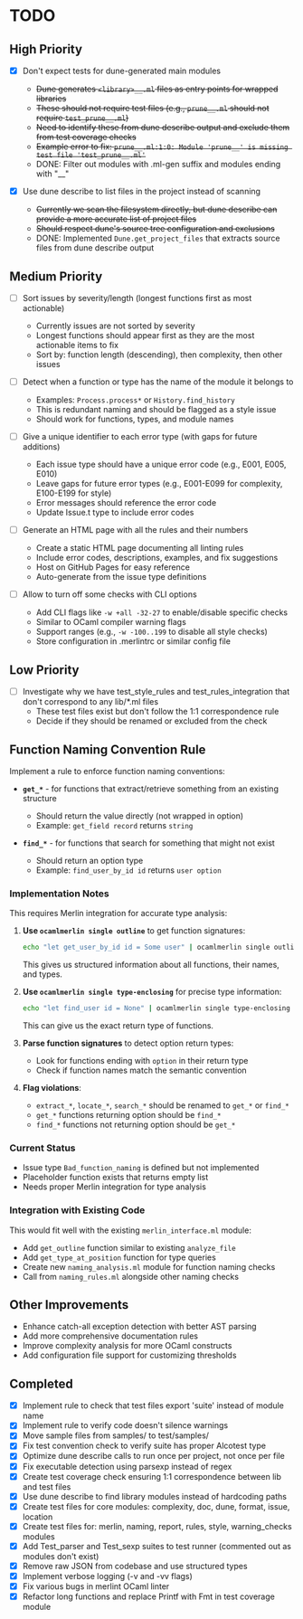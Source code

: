 # TODO

## High Priority

- [x] Don't expect tests for dune-generated main modules
  - ~~Dune generates `<library>__.ml` files as entry points for wrapped libraries~~
  - ~~These should not require test files (e.g., `prune__.ml` should not require `test_prune__.ml`)~~
  - ~~Need to identify these from dune describe output and exclude them from test coverage checks~~
  - ~~Example error to fix: `prune__.ml:1:0: Module 'prune__' is missing test file 'test_prune__.ml'`~~
  - DONE: Filter out modules with .ml-gen suffix and modules ending with "__"

- [x] Use dune describe to list files in the project instead of scanning
  - ~~Currently we scan the filesystem directly, but dune describe can provide a more accurate list of project files~~
  - ~~Should respect dune's source tree configuration and exclusions~~
  - DONE: Implemented `Dune.get_project_files` that extracts source files from dune describe output

## Medium Priority

- [ ] Sort issues by severity/length (longest functions first as most actionable)
  - Currently issues are not sorted by severity
  - Longest functions should appear first as they are the most actionable items to fix
  - Sort by: function length (descending), then complexity, then other issues

- [ ] Detect when a function or type has the name of the module it belongs to
  - Examples: `Process.process*` or `History.find_history`
  - This is redundant naming and should be flagged as a style issue
  - Should work for functions, types, and module names

- [ ] Give a unique identifier to each error type (with gaps for future additions)
  - Each issue type should have a unique error code (e.g., E001, E005, E010)
  - Leave gaps for future error types (e.g., E001-E099 for complexity, E100-E199 for style)
  - Error messages should reference the error code
  - Update Issue.t type to include error codes

- [ ] Generate an HTML page with all the rules and their numbers
  - Create a static HTML page documenting all linting rules
  - Include error codes, descriptions, examples, and fix suggestions
  - Host on GitHub Pages for easy reference
  - Auto-generate from the issue type definitions

- [ ] Allow to turn off some checks with CLI options
  - Add CLI flags like `-w +all -32-27` to enable/disable specific checks
  - Similar to OCaml compiler warning flags
  - Support ranges (e.g., `-w -100..199` to disable all style checks)
  - Store configuration in .merlintrc or similar config file

## Low Priority

- [ ] Investigate why we have test_style_rules and test_rules_integration that don't correspond to any lib/*.ml files
  - These test files exist but don't follow the 1:1 correspondence rule
  - Decide if they should be renamed or excluded from the check

## Function Naming Convention Rule

Implement a rule to enforce function naming conventions:

- **`get_*`** - for functions that extract/retrieve something from an existing structure
  - Should return the value directly (not wrapped in option)
  - Example: `get_field record` returns `string`

- **`find_*`** - for functions that search for something that might not exist  
  - Should return an option type
  - Example: `find_user_by_id id` returns `user option`

### Implementation Notes

This requires Merlin integration for accurate type analysis:

1. **Use `ocamlmerlin single outline`** to get function signatures:
   ```bash
   echo "let get_user_by_id id = Some user" | ocamlmerlin single outline file.ml
   ```
   This gives us structured information about all functions, their names, and types.

2. **Use `ocamlmerlin single type-enclosing`** for precise type information:
   ```bash
   echo "let find_user id = None" | ocamlmerlin single type-enclosing -position 1:15 file.ml
   ```
   This can give us the exact return type of functions.

3. **Parse function signatures** to detect option return types:
   - Look for functions ending with `option` in their return type
   - Check if function names match the semantic convention

4. **Flag violations**:
   - `extract_*`, `locate_*`, `search_*` should be renamed to `get_*` or `find_*`
   - `get_*` functions returning option should be `find_*`
   - `find_*` functions not returning option should be `get_*`

### Current Status
- Issue type `Bad_function_naming` is defined but not implemented
- Placeholder function exists that returns empty list
- Needs proper Merlin integration for type analysis

### Integration with Existing Code
This would fit well with the existing `merlin_interface.ml` module:
- Add `get_outline` function similar to existing `analyze_file`
- Add `get_type_at_position` function for type queries
- Create new `naming_analysis.ml` module for function naming checks
- Call from `naming_rules.ml` alongside other naming checks

## Other Improvements

- Enhance catch-all exception detection with better AST parsing
- Add more comprehensive documentation rules
- Improve complexity analysis for more OCaml constructs
- Add configuration file support for customizing thresholds

## Completed

- [x] Implement rule to check that test files export 'suite' instead of module name
- [x] Implement rule to verify code doesn't silence warnings
- [x] Move sample files from samples/ to test/samples/
- [x] Fix test convention check to verify suite has proper Alcotest type
- [x] Optimize dune describe calls to run once per project, not once per file
- [x] Fix executable detection using parsexp instead of regex
- [x] Create test coverage check ensuring 1:1 correspondence between lib and test files
- [x] Use dune describe to find library modules instead of hardcoding paths
- [x] Create test files for core modules: complexity, doc, dune, format, issue, location
- [x] Create test files for: merlin, naming, report, rules, style, warning_checks modules
- [x] Add Test_parser and Test_sexp suites to test runner (commented out as modules don't exist)
- [x] Remove raw JSON from codebase and use structured types
- [x] Implement verbose logging (-v and -vv flags)
- [x] Fix various bugs in merlint OCaml linter
- [x] Refactor long functions and replace Printf with Fmt in test coverage module